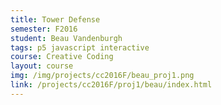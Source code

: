 ```yaml
---
title: Tower Defense
semester: F2016
student: Beau Vandenburgh
tags: p5 javascript interactive
course: Creative Coding
layout: course
img: /img/projects/cc2016F/beau_proj1.png
link: /projects/cc2016F/proj1/beau/index.html
---
```

